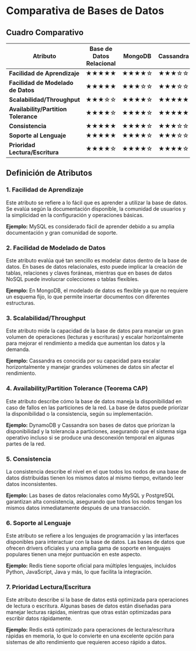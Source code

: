 # Comparativa de Bases de Datos

## Cuadro Comparativo

| Atributo                         | Base de Datos Relacional | MongoDB                | Cassandra             | Redis                   | DynamoDB               |
|-----------------------------------|--------------------------|------------------------|-----------------------|-------------------------|------------------------|
| **Facilidad de Aprendizaje**      | ★★★★★                    | ★★★★☆                  | ★★★☆☆                 | ★★★★☆                   | ★★★☆☆                  |
| **Facilidad de Modelado de Datos**| ★★★★★                    | ★★★☆☆                  | ★★★☆☆                 | ★★★☆☆                   | ★★★☆☆                  |
| **Scalabilidad/Throughput**       | ★★★☆☆                    | ★★★★☆                  | ★★★★★                 | ★★★★★                   | ★★★★★                  |
| **Availability/Partition Tolerance** | ★★★★☆                   | ★★★★☆                  | ★★★★★                 | ★★★☆☆                   | ★★★★★                  |
| **Consistencia**                 | ★★★★★                    | ★★★★☆                  | ★★★☆☆                 | ★★☆☆☆                   | ★★★☆☆                  |
| **Soporte al Lenguaje**          | ★★★★★                    | ★★★★☆                  | ★★★☆☆                 | ★★★★☆                   | ★★★☆☆                  |
| **Prioridad Lectura/Escritura**  | ★★★★☆                    | ★★★★☆                  | ★★★★☆                 | ★★★★★                   | ★★★★☆                  |

## Definición de Atributos

### 1. Facilidad de Aprendizaje
Este atributo se refiere a lo fácil que es aprender a utilizar la base de datos. Se evalúa según la documentación disponible, la comunidad de usuarios y la simplicidad en la configuración y operaciones básicas.

**Ejemplo:** MySQL es considerado fácil de aprender debido a su amplia documentación y gran comunidad de soporte.

### 2. Facilidad de Modelado de Datos
Este atributo evalúa qué tan sencillo es modelar datos dentro de la base de datos. En bases de datos relacionales, esto puede implicar la creación de tablas, relaciones y claves foráneas, mientras que en bases de datos NoSQL puede involucrar colecciones o tablas flexibles.

**Ejemplo:** En MongoDB, el modelado de datos es flexible ya que no requiere un esquema fijo, lo que permite insertar documentos con diferentes estructuras.

### 3. Scalabilidad/Throughput
Este atributo mide la capacidad de la base de datos para manejar un gran volumen de operaciones (lecturas y escrituras) y escalar horizontalmente para mejorar el rendimiento a medida que aumentan los datos y la demanda.

**Ejemplo:** Cassandra es conocida por su capacidad para escalar horizontalmente y manejar grandes volúmenes de datos sin afectar el rendimiento.

### 4. Availability/Partition Tolerance (Teorema CAP)
Este atributo describe cómo la base de datos maneja la disponibilidad en caso de fallos en las particiones de la red. La base de datos puede priorizar la disponibilidad o la consistencia, según su implementación.

**Ejemplo:** DynamoDB y Cassandra son bases de datos que priorizan la disponibilidad y la tolerancia a particiones, asegurando que el sistema siga operativo incluso si se produce una desconexión temporal en algunas partes de la red.

### 5. Consistencia
La consistencia describe el nivel en el que todos los nodos de una base de datos distribuidas tienen los mismos datos al mismo tiempo, evitando leer datos inconsistentes.

**Ejemplo:** Las bases de datos relacionales como MySQL y PostgreSQL garantizan alta consistencia, asegurando que todos los nodos tengan los mismos datos inmediatamente después de una transacción.

### 6. Soporte al Lenguaje
Este atributo se refiere a los lenguajes de programación y las interfaces disponibles para interactuar con la base de datos. Las bases de datos que ofrecen drivers oficiales y una amplia gama de soporte en lenguajes populares tienen una mejor puntuación en este aspecto.

**Ejemplo:** Redis tiene soporte oficial para múltiples lenguajes, incluidos Python, JavaScript, Java y más, lo que facilita la integración.

### 7. Prioridad Lectura/Escritura
Este atributo describe si la base de datos está optimizada para operaciones de lectura o escritura. Algunas bases de datos están diseñadas para manejar lecturas rápidas, mientras que otras están optimizadas para escribir datos rápidamente.

**Ejemplo:** Redis está optimizado para operaciones de lectura/escritura rápidas en memoria, lo que lo convierte en una excelente opción para sistemas de alto rendimiento que requieren acceso rápido a datos.
